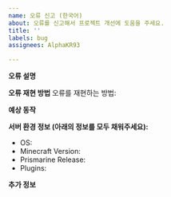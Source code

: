 ```yaml
---
name: 오류 신고 (한국어)
about: 오류를 신고해서 프로젝트 개선에 도움을 주세요.
title: ''
labels: bug
assignees: AlphaKR93

---
```


**오류 설명**
<!-- 여기에 오류에 대한 모든 정보를 서술해주세요. -->

**오류 재현 방법**
오류를 재현하는 방법:
<!-- 1. '...' 로 이동합니다.
2. '....' 를 입력합니다.
3. '....' 를 선택합니다.
4. 오류 발생 -->

**예상 동작**
<!-- 여기에 원래라면 어떻게 동작해야했는지 적어주세요. -->

**서버 환경 정보 (아래의 정보를 모두 채워주세요):**
 - OS: <!-- [e.g. Ubuntu] -->
 - Minecraft Version: <!-- [e.g. 1.18.2] -->
 - Prismarine Release: <!-- (or commit): [e.g. #128] -->
 - Plugins: <!-- [e.g. WorldEdit 7.3.0, WorldGuard 7.0.8, LuckPerms 5.4.18] -->

**추가 정보**
<!-- 여기에 오류와 관련된 스크린샷이나 다른 내용을 적어주세요. -->
